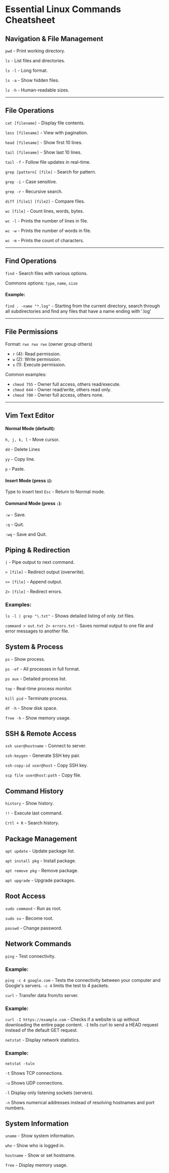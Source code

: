 # Essential Linux Commands Cheatsheet 

## Navigation & File Management 

`pwd` - Print working directory.

`ls` - List files and directories.

`ls -l` - Long format.

`ls -a` - Show hidden files.

`ls -h` - Human-readable sizes.

------------

## File Operations 

`cat [filename]` - Display file contents.

`less [filename]` - View with pagination.

`head [filename]` - Show first 10 lines.

`tail [filename]` - Show last 10 lines.

`tail -f` - Follow file updates in real-time.

`grep [pattern] [file]` - Search for pattern.

`grep -i` - Case sensitive.

`grep -r` - Recursive search.


`diff [file1] [file2]` - Compare files.

`wc [file]` - Count lines, words, bytes.

`wc -l` - Prints the number of lines in file.

`wc -w` - Prints the number of words in file.

`wc -m` - Prints the count of characters.

------------
## Find Operations 

`find` - Search files with various options.

Commons options: `type`, `name`, `size`

#### Example:

`find . -name "*.log"` - Starting from the current directory, search through all subdirectories and find any files that have a name ending with '.log' 

------------
## File Permissions

Format: `rwx rwx rwx` (owner group others)
- `r` (4): Read permission.
- `w` (2): Write permission.
- `x` (1): Execute permission.

Common examples:
- `chmod 755` - Owner full access, others read/execute.
- `chmod 644` - Owner read/write, others read only.
- `chmod 700` - Owner full access, others none.

------------
## Vim Text Editor

#### Normal Mode (default):

`h, j, k, l` - Move cursor.

`dd` - Delete Lines

`yy` - Copy line.

`p` - Paste.


#### Insert Mode (press `i`):

Type to insert text
`Esc` - Return to Normal mode.


#### Command Mode (press `:`):

`:w` - Save.

`:q` - Quit.

`:wq` - Save and Quit.

## Piping & Redirection

`|` - Pipe output to next command.

`> [file]` - Redirect output (overwrite).

`>> [file]` - Append output.

`2> [file]` - Redirect errors.

### Examples:

`ls -l | grep "\.txt"` - Shows detailed listing of only .txt files.


`command > out.txt 2> errors.txt` - Saves normal output to one file and error messages to another file.

## System & Process

`ps` - Show process.

`ps -ef` - All processes in full format.

`ps aux` - Detailed process list.


`top` - Real-time process monitor.

`kill pid` - Terminate process.

`df -h` - Show disk space.

`free -h` - Show memory usage.


## SSH & Remote Access

`ssh user@hostname` - Connect to server.

`ssh-keygen` - Generate SSH key pair.

`ssh-copy-id user@host` - Copy SSH key.

`scp file user@host:path` - Copy file.

## Command History

`history` - Show history.

`!!` - Execute last command.

`Crtl + R` - Search history.

## Package Management
`apt update` - Update package list.

`apt install pkg` - Install package.

`apt remove pkg` - Remove package.

`apt upgrade` - Upgrade packages.

## Root Access

`sudo command` - Run as root.

`sudo su` - Become root.

`passwd` - Change password.

## Network Commands

`ping` - Test connectivity.

### Example:

`ping -c 4 google.com` - Tests the connectivity between your computer and Google's servers. `-c 4` limits the test to 4 packets.

`curl` - Transfer data from/to server.

### Example:

`curl -I https://example.com` - Checks if a website is up without downloading the entire page content. `-I` tells curl to send a HEAD request instead of the default GET request.

`netstat` - Display network statistics.

### Example:

`netstat -tuln`

`-t` Shows TCP connections.

`-u` Shows UDP connections.

`-l` Display only listening sockets (servers).

`-n` Shows numerical addresses instead of resolving hostnames and port numbers.

## System Information

`uname` - Show system information.

`who` - Show who is logged in.

`hostname` - Show or set hostname.

`free` - Display memory usage.

